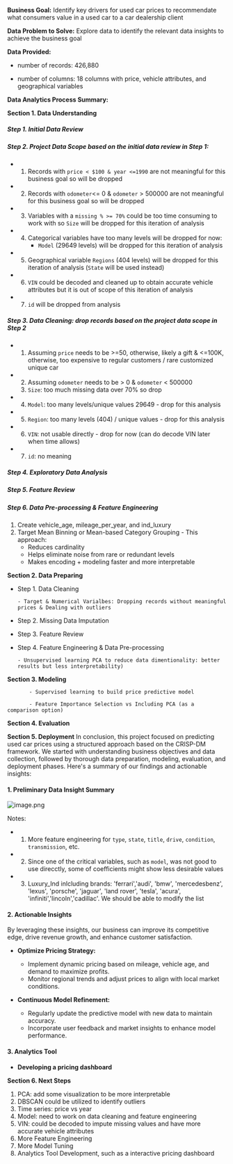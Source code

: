 **Business Goal:** Identify key drivers for used car prices to recommendate what consumers value in a used car to a car dealership client

**Data Problem to Solve:** Explore data to identify the relevant data insights to achieve the business goal

**Data Provided:**

   - number of records: 426,880
     
   - number of columns: 18 columns with price, vehicle attributes, and geographical variables

**Data Analytics Process Summary:**
   
**Section 1. Data Understanding**


##### Step 1. Initial Data Review

##### Step 2. Project Data Scope based on the initial data review in Step 1:
- 1. Records with `price < $100 & year <=1990` are not meaningful for this business goal so will be dropped
- 2. Records with `odometer`<= 0 & `odometer` > 500000 are not meaningful for this business goal so will be dropped
- 3. Variables with a `missing % >= 70%` could be too time consuming to work with so `Size` will be dropped for this iteration of analysis
- 4. Categorical variables have too many levels will be dropped for now: 
     - `Model` (29649 levels) will be dropped for this iteration of analysis
- 5. Geographical variable `Regions` (404 levels) will be dropped for this iteration of analysis (`State` will be used instead) 
- 6. `VIN` could be decoded and cleaned up to obtain accurate vehicle attributes but it is out of scope of this iteration of analysis 
- 7. `id` will be dropped from analysis
 
##### Step 3. Data Cleaning: drop records based on the project data scope in Step 2

 - 1. Assuming `price` needs to be >=50, otherwise, likely a gift & <=100K, otherwise, too expensive to regular customers / rare customized unique car
 - 2. Assuming `odometer` needs to be > 0 & `odometer` < 500000
   3. `Size`: too much missing data over 70% so drop
 - 4. `Model`: too many levels/unique values 29649 - drop for this analysis
 - 5. `Region`: too many levels (404) / unique values - drop for this analysis
 - 6. `VIN`: not usable directly - drop for now (can do decode VIN later when time allows)
 - 7. `id`: no meaning

##### Step 4. Exploratory Data Analysis

##### Step 5. Feature Review

##### Step 6. Data Pre-processing & Feature Engineering

   1. Create vehicle_age, mileage_per_year, and ind_luxury
   2. Target Mean Binning or Mean-based Category Grouping - This approach:
       - Reduces cardinality
       - Helps eliminate noise from rare or redundant levels
       - Makes encoding + modeling faster and more interpretable

**Section 2. Data Preparing**

 - Step 1. Data Cleaning

       - Target & Numerical Varialbes: Dropping records without meaningful prices & Dealing with outliers
      
 - Step 2. Missing Data Imputation

 - Step 3. Feature Review
    
 - Step 4. Feature Engineering & Data Pre-processing

       - Unsupervised learning PCA to reduce data dimentionality: better results but less interpretability)
   
**Section 3. Modeling**

           - Supervised learning to build price predictive model
           
           - Feature Importance Selection vs Including PCA (as a comparison option)
           
**Section 4. Evaluation**

**Section 5. Deployment**
In conclusion, this project focused on predicting used car prices using a structured approach based on the CRISP-DM framework. We started with understanding business objectives and data collection, followed by thorough data preparation, modeling, evaluation, and deployment phases. Here's a summary of our findings and actionable insights:

#### 1. Preliminary Data Insight Summary
![image.png](attachment:66536cc0-2b05-400b-98a9-ce059e2fe85a.png)

Notes: 
 - 1. More feature engineering for `type`, `state`, `title`, `drive`, `condition`, `transmission`, etc.
 - 2. Since one of the critical variables, such as `model`, was not good to use direcctly, some of coefficients might show less desirable values
 - 3. Luxury_Ind inlcluding brands: 'ferrari','audi', 'bmw', 'mercedesbenz', 'lexus', 'porsche', 'jaguar', 'land rover', 'tesla', 'acura', 'infiniti','lincoln','cadillac'. We should be able to modify the list

#### 2. Actionable Insights

By leveraging these insights, our business can improve its competitive edge, drive revenue growth, and enhance customer satisfaction.

- **Optimize Pricing Strategy:**
    - Implement dynamic pricing based on mileage, vehicle age, and demand to maximize profits.
    - Monitor regional trends and adjust prices to align with local market conditions.

- **Continuous Model Refinement:**
    - Regularly update the predictive model with new data to maintain accuracy.
    - Incorporate user feedback and market insights to enhance model performance.


#### 3. Analytics Tool
 - **Developing a pricing dashboard**

**Section 6. Next Steps**

1. PCA: add some visualization to be more interpretable
2. DBSCAN could be utilized to identify outliers
3. Time series: price vs year
4. Model: need to work on data cleaning and feature engineering
5. VIN: could be decoded to impute missing values and have more accurate vehicle attributes
6. More Feature Engineering
7. More Model Tuning
8. Analytics Tool Development, such as a interactive pricing dashboard 

           
